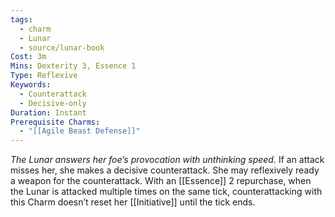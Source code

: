 ```yaml
---
tags:
  - charm
  - Lunar
  - source/lunar-book
Cost: 3m
Mins: Dexterity 3, Essence 1
Type: Reflexive
Keywords:
  - Counterattack
  - Decisive-only
Duration: Instant
Prerequisite Charms:
  - "[[Agile Beast Defense]]"
---
```

*The Lunar answers her foe’s provocation with unthinking speed.*
If an attack misses her, she makes a decisive counterattack. She may reflexively ready a weapon for the counterattack. With an [[Essence]] 2 repurchase, when the Lunar is attacked multiple times on the same tick, counterattacking with this Charm doesn’t reset her [[Initiative]] until the tick ends.